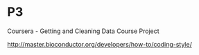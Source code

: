 P3
==

Coursera - Getting and Cleaning Data Course Project

http://master.bioconductor.org/developers/how-to/coding-style/
